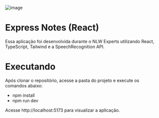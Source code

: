 ![image](https://github.com/Tainan-Mondini/Express-notes/assets/141968137/89baa84f-de85-4733-bafa-67dc42b963e0)


# Express Notes (React)

Essa aplicação foi desenvolvida durante o NLW Experts utilizando React, TypeScript, Tailwind e a SpeechRecognition API.

# Executando

Após clonar o repositório, acesse a pasta do projeto e execute os comandos abaixo:

* npm install
* npm run dev


Acesse http://localhost:5173 para visualizar a aplicação.
